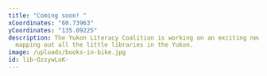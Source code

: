 ```yaml
---
title: "Coming soon! "
xCoordinates: "60.73963"
yCoordinates: "135.09225"
description: The Yukon Literacy Coalition is working on an exciting new project
  mapping out all the little libraries in the Yukon.
image: /uploads/books-in-bike.jpg
id: lib-OzzywLoK-
---
```

